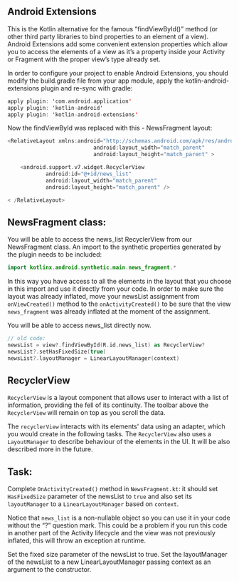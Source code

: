Android Extensions
------------------

This is the Kotlin alternative for the famous “findViewById()” method (or other third party libraries to bind properties to an element of a view). Android Extensions add some convenient extension properties which allow you to access the elements of a view as it’s a property inside your Activity or Fragment with the proper view’s type already set.

In order to configure your project to enable Android Extensions, you should modify the build.gradle file from your app module, apply the kotlin-android-extensions plugin and re-sync with gradle:


```kotlin
apply plugin: 'com.android.application'
apply plugin: 'kotlin-android'
apply plugin: 'kotlin-android-extensions'
```      
Now the findViewById was replaced with this - NewsFragment layout:


```kotlin
<RelativeLayout xmlns:android="http://schemas.android.com/apk/res/android"
                           android:layout_width="match_parent"
                           android:layout_height="match_parent" >

    <android.support.v7.widget.RecyclerView
            android:id="@+id/news_list"
            android:layout_width="match_parent"
            android:layout_height="match_parent" />

< /RelativeLayout>
```      
NewsFragment class:
-------------------

You will be able to access the news\_list RecyclerView from our NewsFragment class. An import to the synthetic properties generated by the plugin needs to be included:


```kotlin
import kotlinx.android.synthetic.main.news_fragment.*
```      
In this way you have access to all the elements in the layout that you choose in this import and use it directly from your code. In order to make sure the layout was already inflated, move your newsList assignment from `onViewCreated()` method to the `onActivityCreated()` to be sure that the view `news_fragment` was already inflated at the moment of the assignment.

You will be able to access news_list directly now.


```kotlin
// old code:
newsList = view?.findViewById(R.id.news_list) as RecyclerView?
newsList?.setHasFixedSize(true)
newsList?.layoutManager = LinearLayoutManager(context)
```      
RecyclerView
------------


`RecyclerView` is a layout component that allows user to interact with a list of information, providing the fell of its continuity. The toolbar above the `RecyclerView` will remain on top as you scroll the data.

The `recyclerView` interacts with its elements' data using an adapter, which you would create in the following tasks. The `RecyclerView` also uses a `LayoutManager` to describe behaviour of the elements in the UI. It will be also described more in the future.

Task:
-----

Complete `OnActivityCreated()` method in `NewsFragment.kt`: it should set `HasFixedSize` parameter of the newsList to `true` and also set its `layoutManager` to a `LinearLayoutManager` based on  `context`.


Notice that `news_list` is a non-nullable object so you can use it in your code without the “?” question mark. This could be a problem if you run this code in another part of the Activity lifecycle and the view was not previously inflated, this will throw an exception at runtime.

  
<div class='hint'>Set the fixed size parameter of the newsList to true. Set the layoutManager of the newsList to a new LinearLayoutManager passing context as an argument to the constructor.</div>
